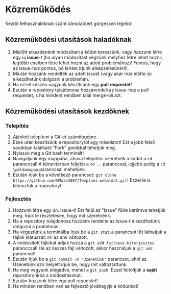 # Közreműködés

Kezdő felhasználóknak szánt útmutatóért görgessen lejjebb!

## Közreműködési utasítások haladóknak

1. Mielőtt elkezdenénk módosítani a kódot *keressünk*, vagy *hozzunk létre* egy új **issue**-t (ha olyan módosítást végzünk melyhez létre lehet hozni; legtöbb esetben létre lehet hozni az adott problémához)! Fontos, hogy az issue-hoz pontos, bő leírást írjunk elképzelésünkről. 
2. Miután hozzánk rendelték az adott issuet (vagy akár már előtte is) elkezdhetünk dolgozni a problémán. 
3. Ha ezzel készen vagyunk készítsünk egy **pull requestet**!
4. Ezután a repository tulajdonosa hozzárendeli az issue-hoz a pull requestet, s ha mindent rendben talál merge-öli azt.

## Közreműködési utasítások kezdőknek

### Telepítés
1. Ajánlott telepíteni a Git-et számítógépre.
2. Ezek után készítsünk a repositoryról egy másolatot! Ezt a jobb felső sarokban található "Fork" gombbal tehetjük meg.
4. Nyissuk meg a Git bash terminált!
5. Navigáljunk egy mappába, ahova telepíteni szeretnék a kódot a `cd` paranccsal! A könyvtárban feljebb a `cd ..` paranccsal, lejjebb pedig a `cd \példamappa` paranccsal mehetünk.
6. Ezután írjuk be a következő parancsot: `git clone https://github.com/MMate2007/Templomi-weboldal.git`! Ezzel le is klónoztuk a repositoryt.

### Fejlesztés
1. Hozzunk létre egy ún. issue-t! Ezt felül az "Issue" fülre kattintva tehetjük meg. Írjuk le részletesen, hogy mit szeretnénk.
2. Ha a repository tulajdonosa hozzánk rendelte az issue-t elkezdhetünk dolgozni a problémán.
3. Ha végeztünk a terminálba írjuk be a `git status` parancsot! Itt láthatjuk a fájlok státuszát: mi az ami változott.
4. A módosított fájlokat adjuk hozzá a `git add fajlneve.kiterjesztes` paranccsal! Ha az összes fájl változott, akkor használjuk a `git add .` parancsot!
5. Ezután írjuk be a `git commit -m "Üzenetünk"` parancsot, ahol az Üzenetünk szó helyett írjuk be, hogy mit változtattunk.
6. Ha meg vagyunk elégedve, mehet a `git push`. Ezzel feltöltjük a **saját** repositorynkba a módosításokat.
7. Ezután hozzunk létre egy pull requestet!
8. Ha minden rendben van aa fejlesztő jóváhagyja a kódunkat!

